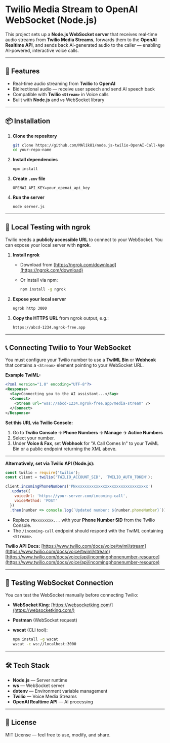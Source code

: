 # Twilio Media Stream to OpenAI WebSocket (Node.js)

This project sets up a **Node.js WebSocket server** that receives real-time audio streams from **Twilio Media Streams**, forwards them to the **OpenAI Realtime API**, and sends back AI-generated audio to the caller — enabling AI-powered, interactive voice calls.

---

## 🚀 Features

* Real-time audio streaming from **Twilio** to **OpenAI**
* Bidirectional audio — receive user speech and send AI speech back
* Compatible with **Twilio `<Stream>`** in Voice calls
* Built with **Node.js** and `ws` WebSocket library

---

## 📦 Installation

1. **Clone the repository**

   ```bash
   git clone https://github.com/MAlik81/node.js-twilio-OpenAI-Call-Agent.git
   cd your-repo-name
   ```

2. **Install dependencies**

   ```bash
   npm install
   ```

3. **Create `.env` file**

   ```env
   OPENAI_API_KEY=your_openai_api_key
   ```

4. **Run the server**

   ```bash
   node server.js
   ```

---

## 🔌 Local Testing with ngrok

Twilio needs a **publicly accessible URL** to connect to your WebSocket.
You can expose your local server with **ngrok**.

1. **Install ngrok**

   * Download from [https://ngrok.com/download](https://ngrok.com/download)
   * Or install via npm:

     ```bash
     npm install -g ngrok
     ```

2. **Expose your local server**

   ```bash
   ngrok http 3000
   ```

3. **Copy the HTTPS URL** from ngrok output, e.g.:

   ```
   https://abcd-1234.ngrok-free.app
   ```

---

## 📞 Connecting Twilio to Your WebSocket

You must configure your Twilio number to use a **TwiML Bin** or **Webhook** that contains a `<Stream>` element pointing to your WebSocket URL.

**Example TwiML:**

```xml
<?xml version="1.0" encoding="UTF-8"?>
<Response>
  <Say>Connecting you to the AI assistant...</Say>
  <Connect>
    <Stream url="wss://abcd-1234.ngrok-free.app/media-stream" />
  </Connect>
</Response>
```

**Set this URL via Twilio Console:**

1. Go to **Twilio Console → Phone Numbers → Manage → Active Numbers**
2. Select your number.
3. Under **Voice & Fax**, set **Webhook** for "A Call Comes In" to your TwiML Bin or a public endpoint returning the XML above.

---

**Alternatively, set via Twilio API (Node.js):**

```js
const twilio = require('twilio');
const client = twilio('TWILIO_ACCOUNT_SID', 'TWILIO_AUTH_TOKEN');

client.incomingPhoneNumbers('PNxxxxxxxxxxxxxxxxxxxxxxxxxxxxxxxx')
  .update({
    voiceUrl: 'https://your-server.com/incoming-call',
    voiceMethod: 'POST'
  })
  .then(number => console.log(`Updated number: ${number.phoneNumber}`));
```

* Replace `PNxxxxxxxx...` with your **Phone Number SID** from the Twilio Console.
* The `/incoming-call` endpoint should respond with the TwiML containing `<Stream>`.

**Twilio API Docs:**
[https://www.twilio.com/docs/voice/twiml/stream](https://www.twilio.com/docs/voice/twiml/stream)
[https://www.twilio.com/docs/voice/api/incomingphonenumber-resource](https://www.twilio.com/docs/voice/api/incomingphonenumber-resource)

---

## 🧪 Testing WebSocket Connection

You can test the WebSocket manually before connecting Twilio:

* **WebSocket King**: [https://websocketking.com/](https://websocketking.com/)
* **Postman** (WebSocket request)
* **wscat** (CLI tool):

  ```bash
  npm install -g wscat
  wscat -c ws://localhost:3000
  ```

---

## 🛠 Tech Stack

* **Node.js** — Server runtime
* **ws** — WebSocket server
* **dotenv** — Environment variable management
* **Twilio** — Voice Media Streams
* **OpenAI Realtime API** — AI processing

---

## 📜 License

MIT License — feel free to use, modify, and share.
